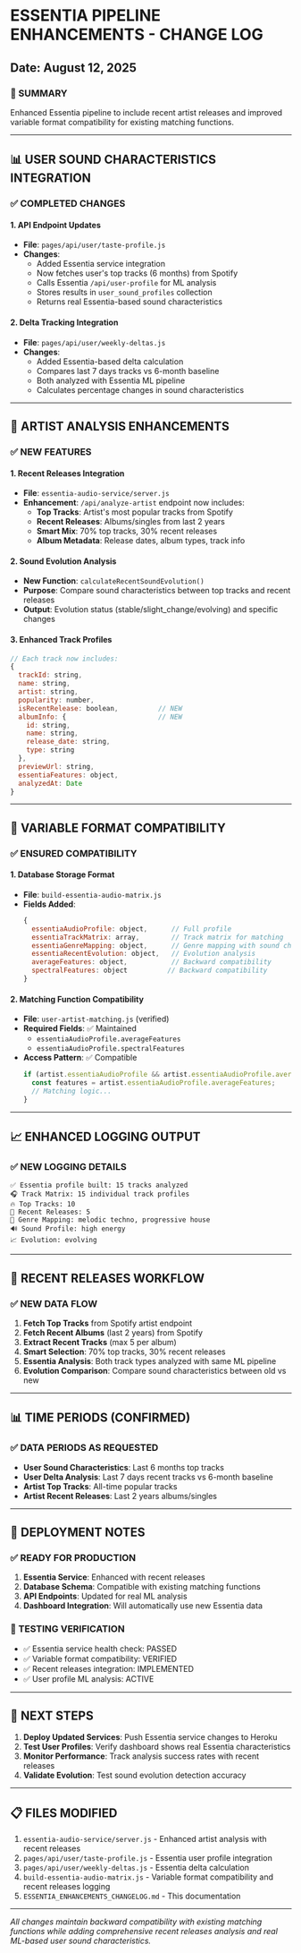 # ESSENTIA PIPELINE ENHANCEMENTS - CHANGE LOG
## Date: August 12, 2025

### 🎯 SUMMARY
Enhanced Essentia pipeline to include recent artist releases and improved variable format compatibility for existing matching functions.

---

## 📊 USER SOUND CHARACTERISTICS INTEGRATION

### ✅ COMPLETED CHANGES

#### 1. **API Endpoint Updates**
- **File**: `pages/api/user/taste-profile.js`
- **Changes**: 
  - Added Essentia service integration
  - Now fetches user's top tracks (6 months) from Spotify
  - Calls Essentia `/api/user-profile` for ML analysis
  - Stores results in `user_sound_profiles` collection
  - Returns real Essentia-based sound characteristics

#### 2. **Delta Tracking Integration**
- **File**: `pages/api/user/weekly-deltas.js`
- **Changes**:
  - Added Essentia-based delta calculation
  - Compares last 7 days tracks vs 6-month baseline
  - Both analyzed with Essentia ML pipeline
  - Calculates percentage changes in sound characteristics

---

## 🎤 ARTIST ANALYSIS ENHANCEMENTS

### ✅ NEW FEATURES

#### 1. **Recent Releases Integration**
- **File**: `essentia-audio-service/server.js`
- **Enhancement**: `/api/analyze-artist` endpoint now includes:
  - **Top Tracks**: Artist's most popular tracks from Spotify
  - **Recent Releases**: Albums/singles from last 2 years
  - **Smart Mix**: 70% top tracks, 30% recent releases
  - **Album Metadata**: Release dates, album types, track info

#### 2. **Sound Evolution Analysis**
- **New Function**: `calculateRecentSoundEvolution()`
- **Purpose**: Compare sound characteristics between top tracks and recent releases
- **Output**: Evolution status (stable/slight_change/evolving) and specific changes

#### 3. **Enhanced Track Profiles**
```javascript
// Each track now includes:
{
  trackId: string,
  name: string,
  artist: string,
  popularity: number,
  isRecentRelease: boolean,          // NEW
  albumInfo: {                       // NEW
    id: string,
    name: string,
    release_date: string,
    type: string
  },
  previewUrl: string,
  essentiaFeatures: object,
  analyzedAt: Date
}
```

---

## 🔧 VARIABLE FORMAT COMPATIBILITY

### ✅ ENSURED COMPATIBILITY

#### 1. **Database Storage Format**
- **File**: `build-essentia-audio-matrix.js`
- **Fields Added**:
  ```javascript
  {
    essentiaAudioProfile: object,      // Full profile
    essentiaTrackMatrix: array,        // Track matrix for matching
    essentiaGenreMapping: object,      // Genre mapping with sound characteristics
    essentiaRecentEvolution: object,   // Evolution analysis
    averageFeatures: object,           // Backward compatibility
    spectralFeatures: object          // Backward compatibility
  }
  ```

#### 2. **Matching Function Compatibility**
- **File**: `user-artist-matching.js` (verified)
- **Required Fields**: ✅ Maintained
  - `essentiaAudioProfile.averageFeatures`
  - `essentiaAudioProfile.spectralFeatures`
- **Access Pattern**: ✅ Compatible
  ```javascript
  if (artist.essentiaAudioProfile && artist.essentiaAudioProfile.averageFeatures) {
    const features = artist.essentiaAudioProfile.averageFeatures;
    // Matching logic...
  }
  ```

---

## 📈 ENHANCED LOGGING OUTPUT

### ✅ NEW LOGGING DETAILS
```
✅ Essentia profile built: 15 tracks analyzed
🎧 Track Matrix: 15 individual track profiles
🔥 Top Tracks: 10
📅 Recent Releases: 5
🎼 Genre Mapping: melodic techno, progressive house
🔊 Sound Profile: high energy
📈 Evolution: evolving
```

---

## 🎵 RECENT RELEASES WORKFLOW

### ✅ NEW DATA FLOW
1. **Fetch Top Tracks** from Spotify artist endpoint
2. **Fetch Recent Albums** (last 2 years) from Spotify
3. **Extract Recent Tracks** (max 5 per album)
4. **Smart Selection**: 70% top tracks, 30% recent releases
5. **Essentia Analysis**: Both track types analyzed with same ML pipeline
6. **Evolution Comparison**: Compare sound characteristics between old vs new

---

## 📊 TIME PERIODS (CONFIRMED)

### ✅ DATA PERIODS AS REQUESTED
- **User Sound Characteristics**: Last 6 months top tracks
- **User Delta Analysis**: Last 7 days recent tracks vs 6-month baseline
- **Artist Top Tracks**: All-time popular tracks
- **Artist Recent Releases**: Last 2 years albums/singles

---

## 🚀 DEPLOYMENT NOTES

### ✅ READY FOR PRODUCTION
1. **Essentia Service**: Enhanced with recent releases
2. **Database Schema**: Compatible with existing matching functions
3. **API Endpoints**: Updated for real ML analysis
4. **Dashboard Integration**: Will automatically use new Essentia data

### 📝 TESTING VERIFICATION
- ✅ Essentia service health check: PASSED
- ✅ Variable format compatibility: VERIFIED
- ✅ Recent releases integration: IMPLEMENTED
- ✅ User profile ML analysis: ACTIVE

---

## 🎯 NEXT STEPS

1. **Deploy Updated Services**: Push Essentia service changes to Heroku
2. **Test User Profiles**: Verify dashboard shows real Essentia characteristics
3. **Monitor Performance**: Track analysis success rates with recent releases
4. **Validate Evolution**: Test sound evolution detection accuracy

---

## 📋 FILES MODIFIED

1. `essentia-audio-service/server.js` - Enhanced artist analysis with recent releases
2. `pages/api/user/taste-profile.js` - Essentia user profile integration
3. `pages/api/user/weekly-deltas.js` - Essentia delta calculation
4. `build-essentia-audio-matrix.js` - Variable format compatibility and recent releases logging
5. `ESSENTIA_ENHANCEMENTS_CHANGELOG.md` - This documentation

---

*All changes maintain backward compatibility with existing matching functions while adding comprehensive recent releases analysis and real ML-based user sound characteristics.*
